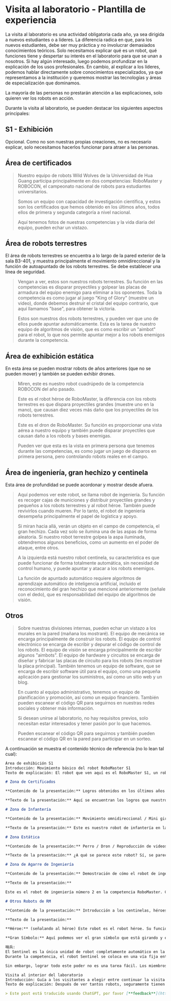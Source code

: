 # Visita al laboratorio - Plantilla de experiencia

La visita al laboratorio es una actividad obligatoria cada año, ya sea dirigida a nuevos estudiantes o a líderes. La diferencia radica en que, para los nuevos estudiantes, debe ser muy práctica y no involucrar demasiados conocimientos teóricos. Solo necesitamos explicar qué es un robot, qué funciones tiene y despertar su interés en el laboratorio para que se unan a nosotros. Si hay algún interesado, luego podemos profundizar en la explicación de los usos profesionales. En cambio, al explicar a los líderes, podemos hablar directamente sobre conocimientos especializados, ya que representamos a la institución y queremos mostrar las tecnologías y áreas de especialización que dominamos.

La mayoría de las personas no prestarán atención a las explicaciones, solo quieren ver los robots en acción.

Durante la visita al laboratorio, se pueden destacar los siguientes aspectos principales:

## S1 - Exhibición

Opcional. Como no son nuestras propias creaciones, no es necesario explicar, solo necesitamos hacerlos funcionar para atraer a las personas.

## Área de certificados

> Nuestro equipo de robots Wild Wolves de la Universidad de Hua Guang participa principalmente en dos competencias: RoboMaster y ROBOCON, el campeonato nacional de robots para estudiantes universitarios.
>
> Somos un equipo con capacidad de investigación científica, y estos son los certificados que hemos obtenido en los últimos años, todos ellos de primera y segunda categoría a nivel nacional.
>
> Aquí tenemos fotos de nuestras competencias y la vida diaria del equipo, pueden echar un vistazo.

## Área de robots terrestres

El área de robots terrestres se encuentra a lo largo de la pared exterior de la sala B3-401, y muestra principalmente el movimiento omnidireccional y la función de autoapuntado de los robots terrestres. Se debe establecer una línea de seguridad.

> Vengan a ver, estos son nuestros robots terrestres. Su función en las competencias es disparar proyectiles y golpear las placas de armadura del equipo enemigo para eliminar a los oponentes. Toda la competencia es como jugar al juego "King of Glory" (muestre un video), donde debemos destruir el cristal del equipo contrario, que aquí llamamos "base", para obtener la victoria.
>
> Estos son nuestros dos robots terrestres, y pueden ver que uno de ellos puede apuntar automáticamente. Esta es la tarea de nuestro equipo de algoritmos de visión, que es como escribir un "aimbot" para el robot, lo que nos permite apuntar mejor a los robots enemigos durante la competencia.

## Área de exhibición estática

En esta área se pueden mostrar robots de años anteriores (que no se pueden mover) y también se pueden exhibir drones.

> Miren, este es nuestro robot cuadrúpedo de la competencia ROBOCON del año pasado.
>
> Este es el robot héroe de RoboMaster, la diferencia con los robots terrestres es que dispara proyectiles grandes (muestre uno en la mano), que causan diez veces más daño que los proyectiles de los robots terrestres.
>
> Este es el dron de RoboMaster. Su función es proporcionar una vista aérea a nuestro equipo y también puede disparar proyectiles que causan daño a los robots y bases enemigas.
>
> Pueden ver que esta es la vista en primera persona que tenemos durante las competencias, es como jugar un juego de disparos en primera persona, pero controlando robots reales en el campo.

## Área de ingeniería, gran hechizo y centinela

Esta área de profundidad se puede acordonar y mostrar desde afuera.

> Aquí podemos ver este robot, se llama robot de ingeniería. Su función es recoger cajas de municiones y distribuir proyectiles grandes y pequeños a los robots terrestres y al robot héroe. También puede revivirlos cuando mueren. Por lo tanto, el robot de ingeniería desempeña principalmente el papel de logística y apoyo.
>
> Si miran hacia allá, verán un objeto en el campo de competencia, el gran hechizo. Cada vez solo se ilumina una de las aspas de forma aleatoria. Si nuestro robot terrestre golpea la aspa iluminada, obtendremos algunos beneficios, como un aumento en el poder de ataque, entre otros.
>
> A la izquierda está nuestro robot centinela, su característica es que puede funcionar de forma totalmente automática, sin necesidad de control humano, y puede apuntar y atacar a los robots enemigos.
>
> La función de apuntado automático requiere algoritmos de aprendizaje automático de inteligencia artificial, incluido el reconocimiento del gran hechizo que mencioné anteriormente (señale con el dedo), que es responsabilidad del equipo de algoritmos de visión.

## Otros

> Sobre nuestras divisiones internas, pueden echar un vistazo a los murales en la pared (mañana los mostraré).
> El equipo de mecánica se encarga principalmente de construir los robots.
> El equipo de control electrónico se encarga de escribir y depurar el código de control de los robots.
> El equipo de visión se encarga principalmente de escribir algunos "aimbots".
> El equipo de hardware y circuitos se encarga de diseñar y fabricar las placas de circuito para los robots (les mostraré la placa principal).
> También tenemos un equipo de software, que se encarga de escribir software útil para el equipo, como una pequeña aplicación para gestionar los suministros, así como un sitio web y un blog.
>
> En cuanto al equipo administrativo, tenemos un equipo de planificación y promoción, así como un equipo financiero. También pueden escanear el código QR para seguirnos en nuestras redes sociales y obtener más información.
>
> Si desean unirse al laboratorio, no hay requisitos previos, solo necesitan estar interesados y tener pasión por lo que hacemos.
>
> Pueden escanear el código QR para seguirnos y también pueden escanear el código QR en la pared para participar en un sorteo.

A continuación se muestra el contenido técnico de referencia (no lo lean tal cual):

```markdown
Área de exhibición S1
Introducción: Movimiento básico del robot RoboMaster S1
Texto de explicación: El robot que ven aquí es el RoboMaster S1, un robot educativo lanzado por DJI en junio del año pasado. Seguro que todos conocen la competencia RoboMaster. El robot S1 se basa en esta competencia. DJI ha desarrollado el S1 basándose en la exploración y la experiencia acumulada en esta competencia, y lo ha promovido para que todos puedan experimentar el encanto de los robots. Los interesados pueden probarlo (experiencia de control a través de la aplicación móvil)

# Zona de Certificados

**Contenido de la presentación:** Logros obtenidos en los últimos años

**Texto de la presentación:** Aquí se encuentran los logros que nuestro equipo Wild Wolves ha obtenido desde que se fundó hace tres años. A pesar de ser un equipo joven, nuestros logros son evidentes. Tenemos certificados de primer, segundo y tercer lugar, lo que demuestra que nuestro equipo tiene un sólido poder de investigación. También esperamos que su incorporación nos brinde aún más energía y entusiasmo. (Explicando los certificados)

# Zona de Infantería

**Contenido de la presentación:** Movimiento omnidireccional / Mini giroscopio / Giro de cintura, reconocimiento visual

**Texto de la presentación:** Este es nuestro robot de infantería en la competencia Robomaster. La función principal de la infantería es atacar a los robots enemigos disparando pequeñas balas. Aquí es donde se encuentra el cañón para disparar las balas (señalando la ubicación). La infantería es el robot más ágil de todos. Puede moverse en todas las direcciones. Ahora, veamos cómo realiza un "giro de mini giroscopio" y un giro de cintura... (demostración) Además de eso, el robot de infantería también puede realizar reconocimiento visual, como el seguimiento automático, lo que significa que puede apuntar automáticamente a un objeto y seguirlo.

# Zona Estática

**Contenido de la presentación:** Perro / Dron / Reproducción de videos de competencias en la pantalla

**Texto de la presentación:** ¿A qué se parece este robot? Sí, se parece a un perro. Este es uno de los robots de cuatro patas que participó en la competencia Robocon. Y este es un dron, también es un tipo de robot. Después de ver todos estos robots, ¿han cambiado su percepción sobre la forma de los robots? Pueden ver las funciones de estos robots en nuestros videos de competencias.

# Zona de Agarre de Ingeniería

**Contenido de la presentación:** Demostración de cómo el robot de ingeniería agarra una caja de municiones

**Texto de la presentación:**

Este es el robot de ingeniería número 2 en la competencia RoboMaster. Como pueden ver, es más cuadrado en comparación con la infantería. Aunque no tiene un mecanismo de disparo, en el campo de juego, ayuda a otros robots con diferentes mecanismos especiales. Por ejemplo, para obtener una munición grande que causa 100 puntos de daño, el robot de ingeniería utiliza su mecanismo de agarre para obtener una caja de municiones de la isla de recursos del campo de juego. Después de recolectar las municiones grandes, las suministra al robot héroe de nuestro equipo. Cuando nuestros robots de infantería y otros robots terrestres son destruidos en el campo de batalla, a menudo se quedan en el centro del campo. En ese momento, el robot de ingeniería puede usar su mecanismo de rescate para arrastrar al robot de infantería de regreso a nuestra zona de suministros para revivirlo. Cada escuela utiliza diferentes mecanismos para realizar la acción de agarre. Este vehículo utiliza un dispositivo llamado motor para voltear y agarrar la caja, y un cilindro de aire para sujetar la caja de municiones.

# Otros Robots de RM

**Contenido de la presentación:** Introducción a los centinelas, héroes móviles y grandes símbolos

**Texto de la presentación:**

**Héroe:** (señalando al héroe) Este robot es el robot héroe. Su función principal es atacar a los robots enemigos con balas grandes de 35 mm (objetos físicos similares a bolas de golf). Aquí es donde se encuentra el cañón para disparar las balas grandes (señalando la ubicación). Es similar al robot de infantería, pero tiene un mayor daño en comparación y una salud ligeramente mayor, aunque su agilidad y velocidad de disparo son más bajas que las del robot de infantería. Si consideramos al robot de infantería como un soldado de asalto con baja salud pero daño continuo, entonces el robot héroe es un guerrero con capacidad de daño explosivo y cierta resistencia. A menudo se organiza junto con el robot de infantería para atacar en las competencias.

**Gran Símbolo:** Aquí podemos ver el gran símbolo que está girando y emitiendo luz. En la temporada 20, se le llama oficialmente "mecanismo de energía". Debido a la forma en que se activa el gran símbolo y a los nombres utilizados en temporadas anteriores, la mayoría de los participantes de RM todavía lo llaman "gran símbolo". El gran símbolo proporciona un gran impulso en la competencia y necesita que el robot de infantería de nuestro equipo lo active de una manera específica para aumentar el poder de ataque y defensa del robot de infantería y el héroe. El equipo que activa el gran símbolo primero a menudo tiene una gran ventaja y es un factor importante para ganar la competencia. El algoritmo clave para activar el gran símbolo es responsabilidad de los miembros del equipo de algoritmos visuales. Requiere un sólido conocimiento de álgebra lineal, probabilidad y lógica matemática. Si estás interesado en el gran símbolo o la lógica matemática, puedes escanear el código QR aquí para ver el tutorial del equipo de algoritmos visuales y obtener más información sobre cómo unirte a nuestro equipo. ¡Gracias a todos! Ahora, por favor, continúen con la visita.

哨兵:
El Sentinel es la única unidad de robot completamente automático en la competencia ROBMASTER. Su función principal es proteger la base y cubrir a sus compañeros de equipo en áreas específicas.
Durante la competencia, el robot Sentinel se coloca en una vía fija entre la base y el frente de batalla, moviéndose a lo largo de la vía para buscar y destruir a los robots enemigos terrestres. Aunque el Sentinel no está equipado con un operador, las reglas le otorgan una de las mayores cantidades de vida y munición en la competencia. Además, se diferencia de otros robots al estar equipado con dos cañones, lo que le proporciona un poder de fuego incomparable y lo convierte en una fuerza a tener en cuenta en el campo de juego. El hecho de que el Sentinel haya ganado el premio de Jugador Más Valioso en varias ocasiones en competencias anteriores confirma este punto. A pesar de ser el robot más pequeño y ligero de la competencia, el Sentinel es una poderosa fuerza en el campo de juego.

Sin embargo, lograr todo este poder no es una tarea fácil. Los miembros del equipo de ingeniería mecánica deben pensar en cómo integrar una gran cantidad de sistemas en un espacio tan reducido para que funcionen de manera eficiente y sin interferencias. Los miembros del equipo de control eléctrico deben planificar el mejor plan de movimiento para el Sentinel, permitiéndole moverse libremente a lo largo de la vía. Por otro lado, los miembros del equipo de visión deben diseñar un programa de puntería automática para que el Sentinel pueda acertar en cada disparo, incluso sin intervención humana. ¿Estás listo para enfrentar este desafiante y divertido proyecto?

Visita al interior del laboratorio
Introducción: Guía a los visitantes a elegir entre continuar la visita (ir al equipo de vehículos) o profundizar en el conocimiento (entrar al laboratorio y participar en la rifa), dividiendo al grupo.
Texto de explicación: Después de ver tantos robots, seguramente tienen una idea de nuestro laboratorio. Si están interesados y desean saber más, pueden ingresar al laboratorio y participar en la rifa, o pueden visitar al siguiente equipo.

> Este post está traducido usando ChatGPT, por favor [**feedback**](https://github.com/linyuxuanlin/Wiki_MkDocs/issues/new) si hay alguna omisión.